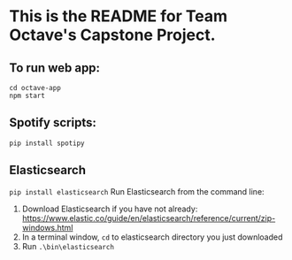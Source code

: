 # This is the README for Team Octave's Capstone Project.

## To run web app:
`cd octave-app`  
`npm start`

## Spotify scripts:
`pip install spotipy`

## Elasticsearch
`pip install elasticsearch`
Run Elasticsearch from the command line:
1. Download Elasticsearch if you have not already: https://www.elastic.co/guide/en/elasticsearch/reference/current/zip-windows.html
2. In a terminal window, `cd` to elasticsearch directory you just downloaded
3. Run `.\bin\elasticsearch`
